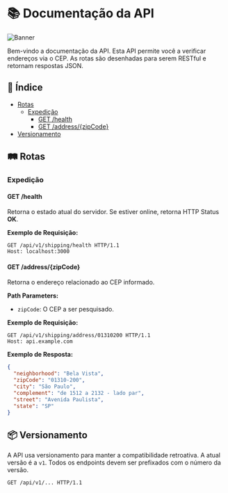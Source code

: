 # 📚 Documentação da API

![Banner](https://github-dbrazl.s3.amazonaws.com/shipping-microservice-node/banner.jpg)

Bem-vindo a documentação da API. Esta API permite você a verificar endereços via o CEP. As rotas são desenhadas para serem RESTful e retornam respostas JSON.

## 📑 Índice

- [Rotas](#rotas)
  - [Expedição](#expedição)
    - [GET /health](#get-health)
    - [GET /address/{zipCode}](#get-addresszipcode)
- [Versionamento](#versionamento)

## 🛤️ Rotas

### Expedição

#### GET /health

Retorna o estado atual do servidor. Se estiver online, retorna HTTP Status **OK**.

**Exemplo de Requisição:**

```http
GET /api/v1/shipping/health HTTP/1.1
Host: localhost:3000
```

#### GET /address/{zipCode}

Retorna o endereço relacionado ao CEP informado.

**Path Parameters:**

- `zipCode`: O CEP a ser pesquisado.

**Exemplo de Requisição:**

```http
GET /api/v1/shipping/address/01310200 HTTP/1.1
Host: api.example.com
```

**Exemplo de Resposta:**

```json
{
  "neighborhood": "Bela Vista",
  "zipCode": "01310-200",
  "city": "São Paulo",
  "complement": "de 1512 a 2132 - lado par",
  "street": "Avenida Paulista",
  "state": "SP"
}
```

## 📦 Versionamento

A API usa versionamento para manter a compatibilidade retroativa. A atual versão é a `v1`. Todos os endpoints devem ser prefixados com o número da versão.

```http
GET /api/v1/... HTTP/1.1
```
